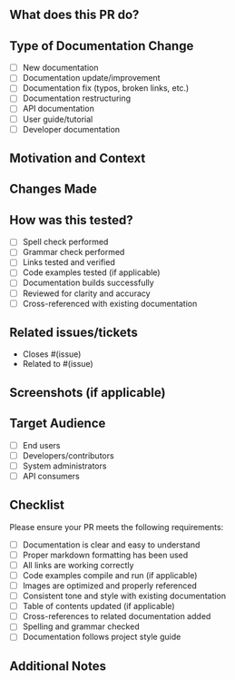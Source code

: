 ## What does this PR do?

<!-- Provide a clear description of the documentation changes -->

## Type of Documentation Change

<!-- Select the type of documentation change -->
- [ ] New documentation
- [ ] Documentation update/improvement
- [ ] Documentation fix (typos, broken links, etc.)
- [ ] Documentation restructuring
- [ ] API documentation
- [ ] User guide/tutorial
- [ ] Developer documentation

## Motivation and Context

<!-- Why is this documentation change needed? -->
<!-- What was missing, unclear, or incorrect? -->

## Changes Made

<!-- Describe the specific changes made to the documentation -->
<!-- List the files modified and what was changed in each -->

## How was this tested?

<!-- How did you verify the documentation changes? -->

- [ ] Spell check performed
- [ ] Grammar check performed
- [ ] Links tested and verified
- [ ] Code examples tested (if applicable)
- [ ] Documentation builds successfully
- [ ] Reviewed for clarity and accuracy
- [ ] Cross-referenced with existing documentation

## Related issues/tickets

<!-- List any related issues or tickets -->
- Closes #(issue)
- Related to #(issue)

## Screenshots (if applicable)

<!-- Add screenshots showing the documentation changes -->
<!-- Before/after comparisons can be helpful -->

## Target Audience

<!-- Who is the intended audience for this documentation? -->
- [ ] End users
- [ ] Developers/contributors
- [ ] System administrators
- [ ] API consumers

## Checklist

Please ensure your PR meets the following requirements:

- [ ] Documentation is clear and easy to understand
- [ ] Proper markdown formatting has been used
- [ ] All links are working correctly
- [ ] Code examples compile and run (if applicable)
- [ ] Images are optimized and properly referenced
- [ ] Consistent tone and style with existing documentation
- [ ] Table of contents updated (if applicable)
- [ ] Cross-references to related documentation added
- [ ] Spelling and grammar checked
- [ ] Documentation follows project style guide

## Additional Notes

<!-- Add any additional notes about the documentation changes -->